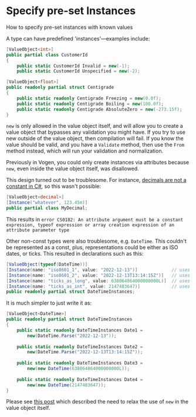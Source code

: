 # Specify pre-set Instances

<card-summary>
How to specify pre-set instances with known values
</card-summary>

A type can have predefined 'instances'—examples include:

```C#
[ValueObject<int>]
public partial class CustomerId
{
    public static CustomerId Invalid = new(-1); 
    public static CustomerId Unspecified = new(-2); 

[ValueObject<float>]
public readonly partial struct Centigrade
{
    public static readonly Centigrade Freezing = new(0.0f);
    public static readonly Centigrade Boiling = new(100.0f);
    public static readonly Centigrade AbsoluteZero = new(-273.15f);
}
```

`new` is only allowed in the value object itself, and will allow you to create a value object that bypasses any validation you might have.
If you try to use new outside of the value object, then compilation will fail. 
If you know the value should be valid, and you have a `Validate` method, then use the `From` method instead, which will run your validation and normalization.

Previously in Vogen, you could only create instances via attributes because `new`, even inside the value object itself, was disallowed.

This design turned out to be troublesome. For instance, [decimals are not a constant in C#](https://codeblog.jonskeet.uk/2014/08/22/when-is-a-constant-not-a-constant-when-its-a-decimal/), so this wasn't possible:

```C#
[ValueObject<decimal>]
[Instance("whatever", 123.45m)]
public partial class MyDecimal;
```

This results in `error CS0182: An attribute argument must be a constant expression, typeof expression or array creation expression of an attribute parameter type`

Other non-const types were also troublesome, e.g. `DateTime`. 
This couldn't be represented as a const, plus, representations could be either as ISO dates, or ticks. This resulted in declarations such as this:

```c#
[ValueObject(typeof(DateTime))]
[Instance(name: "iso8601_1", value: "2022-12-13")]             // uses `.Parse` using `RoundTripKind` - will be a local date
[Instance(name: "iso8601_2", value: "2022-12-13T13:14:15Z")]   // uses `.Parse` using `RoundTripKind`
[Instance(name: "ticks_as_long", value: 638064864000000000L)]  // uses ticks as UTC
[Instance(name: "ticks_as_int", value: 2147483647)]            // uses ticks as UTC
public readonly partial struct DateTimeInstances;
```

It is much simpler to just write it as:

```C#
[ValueObject<DateTime>]
public readonly partial struct DateTimeInstances
{
    public static readonly DateTimeInstances Date1 = 
        new(DateTime.Parse("2022-12-13"));
    
    public static readonly DateTimeInstances Date2 = 
        new(DateTime.Parse("2022-12-13T13:14:15Z"));
    
    public static readonly DateTimeInstances Date3 = 
        new(new DateTime(638064864000000000L));
    
    public static readonly DateTimeInstances Date4 = 
        new(new DateTime(2147483647));
}
```

Please see [this post](https://github.com/SteveDunn/Vogen/issues/221) which described the need to relax the use
of `new` in the value object itself.